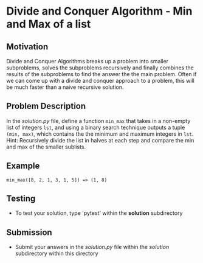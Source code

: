 # Divide and Conquer Algorithm - Min and Max of a list

## Motivation
Divide and Conquer Algorithms breaks up a problem into smaller subproblems, solves the subproblems recursively and finally combines the results of the subproblems to find the answer the the main problem.
Often if we can come up with a divide and conquer approach to a problem, this will be much faster than a naive recursive solution.

## Problem Description
In the *solution.py* file, define a function `min_max` that takes in a non-empty list of integers `lst`, and using a binary search technique outputs a tuple `(min, max)`, which contains the the minimum and maximum integers in `lst`. Hint: Recursively divide the list in halves at each step and compare the min and max of the smaller sublists.

## Example
```
min_max([8, 2, 1, 3, 1, 5]) => (1, 8)
```

## Testing
* To test your solution, type 'pytest' within the **solution** subdirectory

## Submission
* Submit your answers in the *solution.py* file within the *solution* subdirectory within this directory
